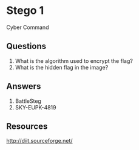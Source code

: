 # Stego 1
Cyber Command

## Questions
1. What is the algorithm used to encrypt the flag?
2. What is the hidden flag in the image?

## Answers
1. BattleSteg
2. SKY-EUPK-4819

## Resources
http://diit.sourceforge.net/
